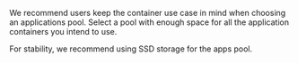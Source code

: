 &NewLine;

We recommend users keep the container use case in mind when choosing an applications pool.
Select a pool with enough space for all the application containers you intend to use.

For stability, we recommend using SSD storage for the apps pool.

<!-- Maybe something about preferred storage media, presence absence of other data on the pool, etc. here -->
